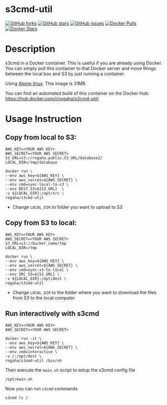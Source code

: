 s3cmd-util
============
[![GitHub forks](https://img.shields.io/github/forks/rogaha/s3cmd-util.svg)](https://github.com/rogaha/s3cmd-util/network)
[![GitHub stars](https://img.shields.io/github/stars/rogaha/s3cmd-util.svg)](https://github.com/rogaha/s3cmd-util/stargazers)
[![GitHub issues](https://img.shields.io/github/issues/rogaha/s3cmd-util.svg)](https://github.com/rogaha/s3cmd-util/issues)
[![Docker Pulls](https://img.shields.io/docker/pulls/rogaha/s3cmd-util.svg)](https://hub.docker.com/r/rogaha/s3cmd-util/)
[![Docker Stars](https://img.shields.io/docker/stars/rogaha/s3cmd-util.svg)](https://hub.docker.com/r/rogaha/s3cmd-util/)

# Description

s3cmd in a Docker container.  This is useful if you are already using Docker.
You can simply pull this container to that Docker server and move things between the local box and S3 by just running
a container.

Using [Alpine linux](https://hub.docker.com/_/alpine/).  This image is 31MB.

You can find an automated build of this container on the Docker Hub: https://hub.docker.com/r/rogaha/s3cmd-util/

# Usage Instruction

## Copy from local to S3:

    AWS_KEY=<YOUR AWS KEY>
    AWS_SECRET=<YOUR AWS SECRET>
    S3_URL=s3://rogaha.public.S3_URL/database2/
    LOCAL_DIR=/tmp/database

    docker run \
    --env aws_key=${AWS_KEY} \
    --env aws_secret=${AWS_SECRET} \
    --env cmd=sync-local-to-s3 \
    --env DEST_S3=${S3_URL}  \
    -v ${LOCAL_DIR}:/opt/src \
    rogaha/s3cmd-util

* Change `LOCAL_DIR` to folder you want to upload to S3

## Copy from S3 to local:

    AWS_KEY=<YOUR AWS KEY>
    AWS_SECRET=<YOUR AWS SECRET>
    S3_URL=s3://bucket_name/tmp
    LOCAL_DIR=/tmp

    docker run \
    --env aws_key=${AWS_KEY} \
    --env aws_secret=${AWS_SECRET} \
    --env cmd=sync-s3-to-local \
    --env SRC_S3=${S3_URL} \
    -v ${LOCAL_DIR}:/opt/dest \
    rogaha/s3cmd-util

* Change `LOCAL_DIR` to the folder where you want to download the files from S3 to the local computer

## Run interactively with s3cmd

    AWS_KEY=<YOUR AWS KEY>
    AWS_SECRET=<YOUR AWS SECRET>

    docker run -it \
    --env aws_key=${AWS_KEY} \
    --env aws_secret=${AWS_SECRET} \
    --env cmd=interactive \
    -v /:/opt/dest \
    rogaha/s3cmd-util /bin/sh

Then execute the `main.sh` script to setup the s3cmd config file

    /opt/main.sh

Now you can run `s3cmd` commands

    s3cmd ls /
